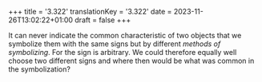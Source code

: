 +++
title = '3.322'
translationKey = '3.322'
date = 2023-11-26T13:02:22+01:00
draft = false
+++

It can never indicate the common characteristic of two objects that we symbolize them with the same signs but by different <em>methods of symbolizing</em>. For the sign is arbitrary. We could therefore equally well choose two different signs and where then would be what was common in the symbolization?
